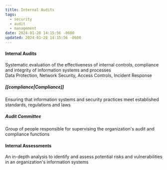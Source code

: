 ```yaml
---
title: Internal Audits
tags:
  - security
  - audit
  - management
date: 2024-01-28 14:15:56 -0600
updated: 2024-01-28 14:15:56 -0600
---
```


#### Internal Audits
Systematic evaluation of the effectiveness of internal controls, compliance and integrity of information systems and processes  
Data Protection, Network Security, Access Controls, Incident Response

##### [[compliance|Compliance]]
Ensuring that information systems and security practices meet established standards, regulations and laws

##### Audit Committee
Group of people responsible for supervising the organization's audit and compliance functions

#### Internal Assessments
An in-depth analysis to identify and assess potential risks and vulnerabilities in an organization's information systems
